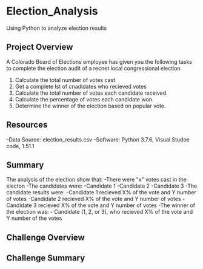 # Election_Analysis
Using Python to analyze election results

## Project Overview 
A Colorado Board of Elections employee has given you the following tasks to complete the election audit of a recnet local congressional election. 

1. Calculate the total number of votes cast 
2. Get a complete lst of cnadidates who recieved votes 
3. Calculate the total number of votes each candidate received. 
4. Calculate the percentage of votes each candidate won. 
5. Determine the winner of the election based on popular vote. 

## Resources 
-Data Source: election_results.csv
-Software: Python 3.7.6, Visual Studoe code, 1.51.1

## Summary 
The analysis of the election show that: 
  -There were "x" votes cast in the electon
  -The candidates were: 
    -Candidate 1
    -Candidate 2
    -Candidate 3 
  -The candidate results were: 
    -Candidate 1 recieved X% of the vote and Y number of votes 
    -Candidate 2 recieved X% of the vote and Y number of votes 
    -Candidate 3 recieved X% of the vote and Y number of votes
  -The winner of the election was: 
    - Candidate (1, 2, or 3), who recieved X% of the vote and Y number of the votes 
    
## Challenge Overview 

## Challenge Summary 


